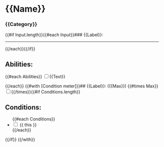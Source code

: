 # {{Name}}
### {{Category}}
{{#if Input.length}}{{#each Input}}### {{Label}}:<hr>
{{/each}}{{/if}}

## Abilities:
{{#each Abilities}}
<input type="checkbox" />{{Text}}

{{/each}}
{{#with [Condition meter]}}## {{Label}}: ({{Max}}) {{#times Max}}<input type="checkbox" />{{/times}}{{#if Conditions.length}}

## Conditions:
<ul>{{#each Conditions}}<li><input type="checkbox" /> {{ this }}</li>{{/each}}</ul>{{/if}}
{{/with}}